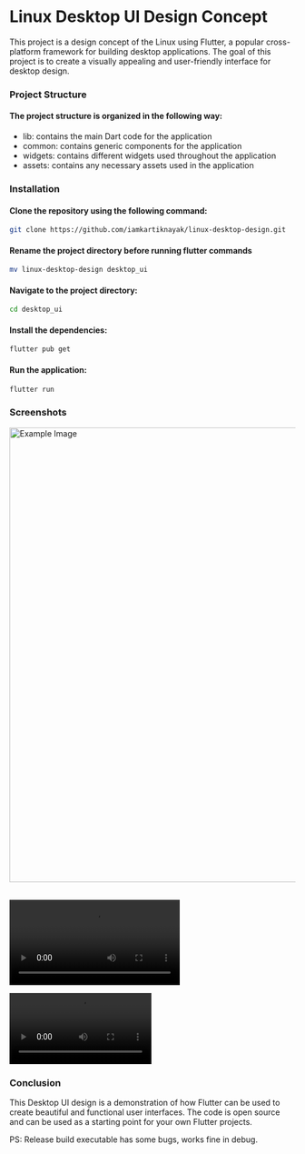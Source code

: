 # Linux Desktop UI Design Concept
This project is a design concept of the Linux using Flutter, a popular cross-platform framework for building desktop applications. The goal of this project is to create a visually appealing and user-friendly interface for desktop design.

### Project Structure
 #### The project structure is organized in the following way:

* lib: contains the main Dart code for the application
* common: contains generic components for the application
* widgets: contains different widgets used throughout the application
* assets: contains any necessary assets used in the application 

### Installation
#### Clone the repository using the following command:
```bash    
git clone https://github.com/iamkartiknayak/linux-desktop-design.git
```
#### Rename the project directory before running flutter commands
```bash
mv linux-desktop-design desktop_ui
```
#### Navigate to the project directory:
```bash 
cd desktop_ui
```
#### Install the dependencies:
```bash 
flutter pub get
```
#### Run the application:
```bash 
flutter run
```
### Screenshots

<img src="./screenshots/image.png" alt="Example Image" width="800">&nbsp;&nbsp;&nbsp;

![Example Video](./screenshots/sample.mp4)


<video src="./screenshots/sample.mp4" alt="Example Image" width="250">&nbsp;&nbsp;&nbsp;

### Conclusion
This Desktop UI design is a demonstration of how Flutter can be used to create beautiful and functional user interfaces. The code is open source and can be used as a starting point for your own Flutter projects.

PS: Release build executable has some bugs, works fine in debug.
